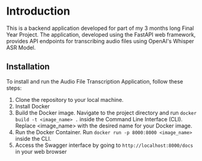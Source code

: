# Introduction
This is a backend application developed for part of my 3 months long Final Year Project. The application, developed using the FastAPI web framework, provides API endpoints for transcribing audio files using OpenAI's Whisper ASR Model.

## Installation
To install and run the Audio File Transcription Application, follow these steps:
1. Clone the repository to your local machine.
2. Install Docker
3. Build the Docker image. Navigate to the project directory and run ```docker build -t <image_name> .``` inside the Command Line Interface (CLI). Replace <image_name> with the desired name for your Docker image.
4. Run the Docker Container. Run ```docker run -p 8000:8000 <image_name>``` inside the CLI.
5. Access the Swagger interface by going to ```http://localhost:8000/docs``` in your web browser



